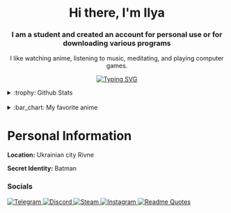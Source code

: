 <h1 align="center">Hi there, I'm Ilya</h1>
<h3 align="center">I am a student and created an account for personal use or for downloading various programs</h3>
  </p>
  <p align="center">I like watching anime, listening to music, meditating, and playing computer games.</p>
  <p align="center">
    <a href="https://git.io/typing-svg"><img src="https://readme-typing-svg.herokuapp.com?font=Fira+Code&pause=3000&width=1000&lines=ебал+мать+админа+Kinda+Windy+today+🐷🐷🐷🐷🐷🐷🐷🐷🐷🐷🐷" alt="Typing SVG" /></a>
  <details>
    <summary>:trophy: Github Stats</summary>
    <a href="https://git.io/streak-stats">
      <img src="https://streak-stats.demolab.com?user=December&theme=tokyonight&hide_border=true&border_radius=11&card_width=1080" alt="GitHub Streak" />
    </a>
    <a href="https://github.com/ashutosh00710/github-readme-activity-graph">
      <img src="https://github-readme-activity-graph.vercel.app/graph?username=december232323&bg_color=ffcfe9&color=9e4c98&line=9e4c98&point=403d3d&area=true&hide_border=true" alt="Ashutosh's GitHub Activity Graph">
    </a>
    <p align="center">
      <a href="https://github.com/december232323?tab=stars">
        <img src="https://github-readme-stats.vercel.app/api?username=december232323" alt="december232323's GitHub stats" />
      </a>
    </p>
  </details>
  <br>
  <details>
    <summary>:bar_chart: My favorite anime</summary>
    <ul>
      <li><a href="https://anilist.co/anime/131518/Dr-STONE-NEW-WORLD/">Dr STONE</a></li>
      <li><a href="https://anilist.co/anime/146065/Mushoku-Tensei-II-Isekai-Ittara-Honki-Dasu/">Mushoku Tensei II Isekai Ittara Honki Dasu</a></li>
      <li><a href="https://anilist.co/anime/1535/DEATH-NOTE">Death Note</a></li>
      <li><a href="https://anilist.co/anime/21459/Boku-no-Hero-Academia/">Boku no Hero Academia</a></li>
      <li><a href="https://anilist.co/anime/16498/Shingeki-no-Kyojin/">Shingeki no Kyojin</a></li>
      <li><a href="https://anilist.co/anime/20958/Shingeki-no-Kyojin-2/">Shingeki no Kyojin 2</a></li>
      <li><a href="https://anilist.co/anime/99147/Shingeki-no-Kyojin-3/">Shingeki no Kyojin 3</a></li>
      <li><a href="https://anilist.co/anime/110277/Shingeki-no-Kyojin-The-Final-Season/">Shingeki no Kyojin: The Final Season</a></li>
      <li><a href="https://anilist.co/anime/131681/Shingeki-no-Kyojin-The-Final-Season-Part-2/">Shingeki no Kyojin: The Final Season Part 2</a></li>
      <li><a href="https://anilist.co/anime/140596/Ijiranaide-Nagatorosan-2nd-Attack/">Ijiranaide Nagatoro-san 2nd Attack</a></li>
      <li><a href="https://anilist.co/anime/99423/Darling-in-the-Franxx/">Darling in the Franxx</a></li>
      <li><a href="https://anilist.co/anime/101922/Kimetsu-no-Yaiba/">Kimetsu no Yaiba</a></li>
      <li><a href="https://anilist.co/manga/74347/One-PunchMan/">One-Punch Man</a></li>
      <li><a href="https://anilist.co/anime/101280/Tensei-Shitara-Slime-Datta-Ken/">Tensei Shitara Slime Datta Ken</a></li>
      <li><a href="https://anilist.co/anime/108511/Tensei-Shitara-Slime-Datta-Ken-2nd-Season/">Tensei Shitara Slime Datta Ken 2nd Season</a></li>
      <li><a href="https://anilist.co/anime/116742/Tensei-Shitara-Slime-Datta-Ken-2nd-Season-Part-2/">Tensei Shitara Slime Datta Ken 2nd Season Part 2</a></li>
      <li><a href="https://anilist.co/anime/156822/Tensei-Shitara-Slime-Datta-Ken-3rd-Season/">Tensei Shitara Slime Datta Ken 3rd Season</a></li>
      <li><a href="https://anilist.co/anime/146503/Tensei-Shitara-Slime-Datta-Ken-Sukuwareru-Ramiris/">Tensei Shitara Slime Datta Ken: Sukuwareru, Ramiris</a></li>
      <li><a href="https://anilist.co/anime/20605/Tokyo-Ghoul/">Tokyo Ghoul</a></li>
      <li><a href="https://anilist.co/anime/20850/Tokyo-Ghoul-A/">Tokyo Ghoul A</a></li>
      <li><a href="https://anilist.co/anime/100240/Tokyo-Ghoulre/">Tokyo Ghoul:re</a></li>
      <li><a href="https://anilist.co/anime/21132/Tokyo-Ghoul-JACK/">Tokyo Ghoul: JACK</a></li>
      <li><a href="https://anilist.co/anime/102351/Tokyo-Ghoulre-2/">Tokyo Ghoul:re 2</a></li>
    </ul>
  </details>
  <h1>Personal Information</h1>
  <p><strong>Location:</strong> Ukrainian city Rivne</p>
  <p><strong>Secret Identity:</strong> Batman</p>
</body>
</html>

### Socials
<a href="https://t.me/december664">
  <img src="https://img.shields.io/badge/telegram-Reason%20to%20live-blue" alt="Telegram"/>
</a>

<a href="https://discord.com/users/862622509664436254">
  <img src="https://img.shields.io/badge/discord-december-lightgrey" alt="Discord"/>
</a>

<a href="https://steamcommunity.com/profiles/76561199227384602/">
  <img src="https://img.shields.io/badge/steam-13yo%20blind-yellow" alt="Steam"/>
</a>

<a href="https://www.instagram.com/salt_clown_/">
  <img src="https://img.shields.io/badge/insta-salt__clown__-ff69b4" alt="Instagram"/>
</a>

<a href="https://github.com/piyushsuthar/github-readme-quotes">
  <img src="https://quotes-github-readme.vercel.app/api?type=horizontal&theme=dark" alt="Readme Quotes" />
</a>

